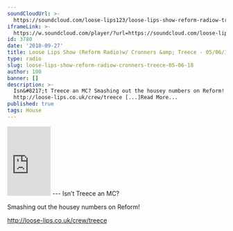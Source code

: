 ```yaml
---
soundCloudUrl: >-
  https://soundcloud.com/loose-lips123/loose-lips-show-reform-radiow-treece-050618
iframeLink: >-
  https://w.soundcloud.com/player/?url=https://soundcloud.com/loose-lips123/loose-lips-show-reform-radiow-treece-050618?in=loose-lips123/sets/radioshows&color=00aabb&auto_play=false&hide_related=false&show_comments=true&show_user=true&show_reposts=false
id: 3780
date: '2018-09-27'
title: Loose Lips Show (Reform Radio)w/ Cronners &amp; Treece - 05/06/18 - Loose Lips
type: radio
slug: loose-lips-show-reform-radiow-cronners-treece-05-06-18
author: 100
banner: []
description: >-
  Isn&#8217;t Treece an MC? Smashing out the housey numbers on Reform!
  http://loose-lips.co.uk/crew/treece [...]Read More...
published: true
tags: House
---
```

<iframe id="sc-widget" title="title" width="100" height="160" scrolling="no" frameborder="yes" allow="autoplay" src="https://w.soundcloud.com/player/?url=https://soundcloud.com/loose-lips123/loose-lips-show-reform-radiow-treece-050618?in=loose-lips123/sets/radioshows&amp;color=00aabb&amp;auto_play=false&amp;hide_related=false&amp;show_comments=true&amp;show_user=true&amp;show_reposts=false"></iframe>
---
Isn’t Treece an MC?

Smashing out the housey numbers on Reform!

http://loose-lips.co.uk/crew/treece